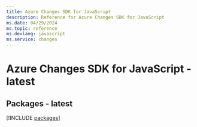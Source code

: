 ```yaml
---
title: Azure Changes SDK for JavaScript
description: Reference for Azure Changes SDK for JavaScript
ms.date: 04/29/2024
ms.topic: reference
ms.devlang: javascript
ms.service: changes
---
```

# Azure Changes SDK for JavaScript - latest
## Packages - latest
[!INCLUDE [packages](changes-index.md)]